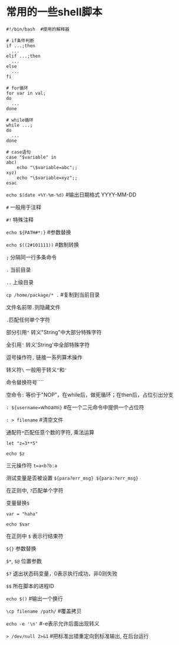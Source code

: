 # 常用的一些shell脚本

```
#!/bin/bash  #使用的解释器

# if条件判断
if ...;then
  ...
elif ...;then
  ...
else
  ...
fi

# for循环
for var in val;
do
  ...
done

# while循环
while ...;
do
  ...
done

# case语句
case "$variable" in
abc) 
    echo "\$variable=abc";;
xyz)
    echo "\$variable=xyz";;
esac
```

`echo $(date +%Y-%m-%d)`  #输出日期格式 YYYY-MM-DD

`#` 一般用于注释

`#!` 特殊注释

`echo ${PATH#*:}` #参数替换

`echo $((2#101111))` #数制转换

`;`  分隔同一行多条命令

`.`  当前目录

`..` 上级目录

`cp /home/package/* .`  #复制到当前目录

文件名前带`.`则隐藏文件

`.`匹配任何单个字符

部分引用`"`  转义"String"中大部分特殊字符

全引用`'`    转义'String'中全部特殊字符

逗号操作符`,`  链接一系列算术操作

转义符`\` 一般用于转义`"`和`'`

命令替换符号````

空命令`:`  等价于"NOP"，在while后，做死循环；在then后，占位引出分支

`: ${username=`whoami`}`  #在一个二元命令中提供一个占位符

`: > filename`  #清空文件

通配符`*`匹配任意个数的字符, 乘法运算

`let "z=3**5"`

`echo $z`

三元操作符  `t=a<b?b:a`

测试变量是否被设置 `${para?err_msg} ${para:?err_msg}`

在正则中, `?`匹配单个字符

变量替换`$`

`var = "haha"`

`echo $var`

在正则中 `$` 表示行结束符

`${}`  参数替换

`$*`, `$@` 位置参数

`$?` 退出状态码变量，0表示执行成功，非0则失败

`$$` 所在脚本的进程ID

`echo $()`  #输出一个换行

`\cp filename /path/`  #覆盖拷贝

`echo -e '\n'`  #-e表示允许后面出现转义

`> /dev/null 2>&1`  #把标准出错重定向到标准输出, 在后台运行
